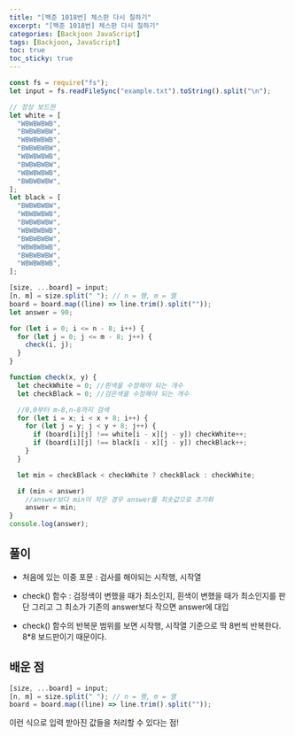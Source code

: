 ```yaml
---
title: "[백준 1018번] 체스판 다시 칠하기"
excerpt: "[백준 1018번] 체스판 다시 칠하기"
categories: [Backjoon JavaScript]
tags: [Backjoon, JavaScript]
toc: true
toc_sticky: true
---
```


```javascript
const fs = require("fs");
let input = fs.readFileSync("example.txt").toString().split("\n");

// 정상 보드판
let white = [
  "WBWBWBWB",
  "BWBWBWBW",
  "WBWBWBWB",
  "BWBWBWBW",
  "WBWBWBWB",
  "BWBWBWBW",
  "WBWBWBWB",
  "BWBWBWBW",
];
let black = [
  "BWBWBWBW",
  "WBWBWBWB",
  "BWBWBWBW",
  "WBWBWBWB",
  "BWBWBWBW",
  "WBWBWBWB",
  "BWBWBWBW",
  "WBWBWBWB",
];

[size, ...board] = input;
[n, m] = size.split(" "); // n = 행, m = 열
board = board.map((line) => line.trim().split(""));
let answer = 90;

for (let i = 0; i <= n - 8; i++) {
  for (let j = 0; j <= m - 8; j++) {
    check(i, j);
  }
}

function check(x, y) {
  let checkWhite = 0; //흰색을 수정해야 되는 개수
  let checkBlack = 0; //검은색을 수정해야 되는 개수

  //0,0부터 m-8,n-8까지 검색
  for (let i = x; i < x + 8; i++) {
    for (let j = y; j < y + 8; j++) {
      if (board[i][j] !== white[i - x][j - y]) checkWhite++;
      if (board[i][j] !== black[i - x][j - y]) checkBlack++;
    }
  }

  let min = checkBlack < checkWhite ? checkBlack : checkWhite;

  if (min < answer)
    //answer보다 min이 작은 경우 answer를 최솟값으로 초기화
    answer = min;
}
console.log(answer);
```

## 풀이

- 처음에 있는 이중 포문 : 검사를 해야되는 시작행, 시작열

- check() 함수 : 검정색이 변했을 때가 최소인지, 흰색이 변했을 때가 최소인지를 판단 그리고 그 최소가 기존의 answer보다 작으면 answer에 대입

- check() 함수의 반복문 범위를 보면 시작행, 시작열 기준으로 딱 8번씩 반복한다. 8\*8 보드판이기 때문이다.

## 배운 점

```javascript
[size, ...board] = input;
[n, m] = size.split(" "); // n = 행, m = 열
board = board.map((line) => line.trim().split(""));
```

이런 식으로 입력 받아진 값들을 처리할 수 있다는 점!
